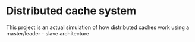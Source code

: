 # Distributed cache system
This project is an actual simulation of how distributed caches work using a master/leader - slave architecture
